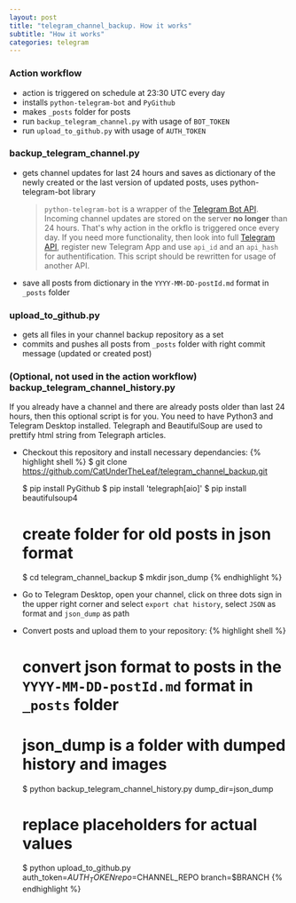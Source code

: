 ```yaml
---
layout: post
title: "telegram_channel_backup. How it works"
subtitle: "How it works"
categories: telegram
---
```


### Action workflow

- action is triggered on schedule at 23:30 UTC every day
- installs `python-telegram-bot` and `PyGithub`
- makes `_posts` folder for posts
- run `backup_telegram_channel.py` with usage of `BOT_TOKEN`
- run `upload_to_github.py` with usage of `AUTH_TOKEN`

### backup_telegram_channel.py

- gets channel updates for last 24 hours and saves as dictionary of the newly created or the last version of updated posts, uses python-telegram-bot library
  > `python-telegram-bot` is a wrapper of the [Telegram Bot API](https://core.telegram.org/bots/api). Incoming channel updates are stored on the server **no longer** than 24 hours. That's why action in the orkflo is triggered once every day. If you need more functionality, then look into full [Telegram API](https://core.telegram.org/api#telegram-api), register new Telegram App and use `api_id` and an `api_hash` for authentification. This script should be rewritten for usage of another API.
- save all posts from dictionary in the `YYYY-MM-DD-postId.md` format in `_posts` folder

### upload_to_github.py

- gets all files in your channel backup repository as a set
- commits and pushes all posts from `_posts` folder with right commit message (updated or created post)

### (Optional, not used in the action workflow) backup_telegram_channel_history.py

If you already have a channel and there are already posts older than last 24 hours, then this optional script is for you. You need to have Python3 and Telegram Desktop installed. Telegraph and BeautifulSoup are used to prettify html string from Telegraph articles.

- Checkout this repository and install necessary dependancies:
   {% highlight shell %}
   $ git clone https://github.com/CatUnderTheLeaf/telegram_channel_backup.git
   
   $ pip install PyGithub
   $ pip install 'telegraph[aio]'
   $ pip install beautifulsoup4
   
   # create folder for old posts in json format
   $ cd telegram_channel_backup
   $ mkdir json_dump
   {% endhighlight %}
- Go to Telegram Desktop, open your channel, click on three dots sign in the upper right corner and select `export chat history`, select `JSON` as format and `json_dump` as path
- Convert posts and upload them to your repository:
   {% highlight shell %}
   # convert json format to posts in the `YYYY-MM-DD-postId.md` format in `_posts` folder
   # json_dump is a folder with dumped history and images
   $ python backup_telegram_channel_history.py dump_dir=json_dump
   
   # replace placeholders for actual values
   $ python upload_to_github.py auth_token=$AUTH_TOKEN repo=$CHANNEL_REPO branch=$BRANCH
   {% endhighlight %}